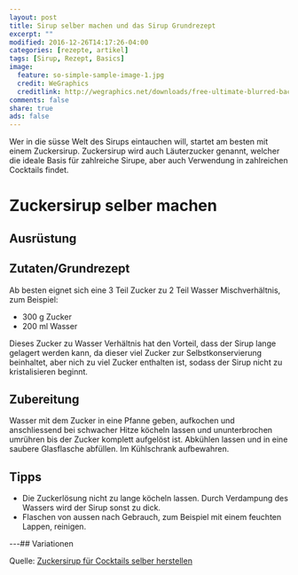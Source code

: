```yaml
---
layout: post
title: Sirup selber machen und das Sirup Grundrezept
excerpt: ""
modified: 2016-12-26T14:17:26-04:00
categories: [rezepte, artikel]
tags: [Sirup, Rezept, Basics]
image:
  feature: so-simple-sample-image-1.jpg
  credit: WeGraphics
  creditlink: http://wegraphics.net/downloads/free-ultimate-blurred-background-pack/
comments: false
share: true
ads: false
---
```


Wer in die süsse Welt des Sirups eintauchen will, startet am besten mit einem Zuckersirup. Zuckersirup wird auch Läuterzucker genannt, welcher die ideale Basis für zahlreiche Sirupe, aber auch Verwendung in zahlreichen Cocktails findet.  

# Zuckersirup selber machen

## Ausrüstung


## Zutaten/Grundrezept


Ab besten eignet sich eine 3 Teil Zucker zu 2 Teil Wasser Mischverhältnis, zum Beispiel:

* 300 g Zucker
* 200 ml Wasser

Dieses Zucker zu Wasser Verhältnis hat den Vorteil, dass der Sirup lange gelagert werden kann, da dieser viel Zucker zur Selbstkonservierung beinhaltet, aber nich zu viel Zucker enthalten ist, sodass der Sirup nicht zu kristalisieren beginnt.


## Zubereitung

Wasser mit dem Zucker in eine Pfanne geben, aufkochen und anschliessend bei schwacher Hitze köcheln lassen und ununterbrochen umrühren bis der Zucker komplett aufgelöst ist. Abkühlen lassen und in eine saubere Glasflasche abfüllen. Im Kühlschrank aufbewahren.

## Tipps

* Die Zuckerlösung nicht zu lange köcheln lassen. Durch Verdampung des Wassers wird der Sirup sonst zu dick.
* Flaschen von aussen nach Gebrauch, zum Beispiel mit einem feuchten Lappen, reinigen.

---## Variationen


Quelle: <a href="https://www.mischbar.ch/magazin/zuckersirup-fur-cocktails-selber-herstellen/">Zuckersirup für Cocktails selber herstellen</a>
